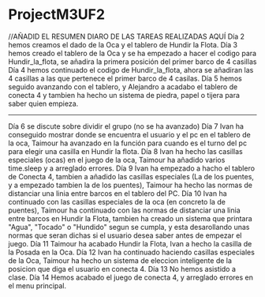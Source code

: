 # ProjectM3UF2
//AÑADID EL RESUMEN DIARO DE LAS TAREAS REALIZADAS AQUÍ
Día 2 hemos creamos el dado de la Oca y el tablero de Hundir la Flota.
Día 3 hemos creado el tablero de la Oca y se ha empezado a hacer el codigo para Hundir_la_flota, se añadira la primera posición del primer barco de 4 casillas
Día 4 hemos continuado el codigo de Hundir_la_flota, ahora se añadiran las 4 casillas a las que pertenece el primer barco de 4 casilas.
Día 5 hemos seguido avanzando con el tablero, y Alejandro a acadabo el tablero de conecta 4 y tambien ha hecho un sistema de piedra, papel o tijera para saber quien empieza.

------------------------------------------------------------------------------------------------------------------------------------------------------------------------------
Día 6 se discute sobre dividir el grupo (no se ha avanzado)
Día 7 Ivan ha conseguido mostrar donde se encuentra el usuario y el pc en el tablero de la oca, Taimour ha avanzado en la función para cuando es el turno del pc para elegir una casilla en Hundir la flota.
Día 8 Ivan ha hecho las casillas especiales (ocas) en el juego de la oca, Taimour ha añadido varios time.sleep y a arreglado errores. 
Día 9 Ivan ha empezado a hacho el tablero de Conecta 4, tambien a añadido las casillas especiales (La de los puentes, y a empezado tambien la de los puentes), Taimour ha hecho las normas de distanciar una linia entre barcos en el tablero del PC.
Día 10 Ivan ha continuado con las casillas especiales de la oca (en concreto la de puentes), Taimour ha continuado con las normas de distanciar una linia entre barcos en Hundir la Flota, tambien ha creado un sistema que printara "Agua", "Tocado" o "Hundido" segun se cumpla, y esta desarollando unas normas que seran dichas si el usuario desea saber antes de empezar el juego.
Día 11 Taimour ha acabado Hundir la Flota, Ivan a hecho la casilla de la Posada en la Oca.
Día 12 Ivan ha continuado haciendo casillas especiales de la Oca, Taimour ha hecho un sistema de eleccion inteligente de la posicion que diga el usuario en conecta 4.
Día 13 No hemos asistido a clase.
Día 14 Hemos acabado el juego de conecta 4, y arreglado errores en el menu principal.
